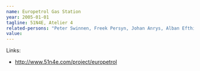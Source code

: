 ```yaml
---
name: Europetrol Gas Station
year: 2005-01-01
tagline: 51N4E, Atelier 4
related-persons: "Peter Swinnen, Freek Persyn, Johan Anrys, Alban Efthimi"
value:
---
```




Links:
* <http://www.51n4e.com/project/europetrol>
